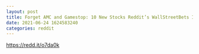 ```yaml
--- 
layout: post 
title: Forget AMC and Gamestop: 10 New Stocks Reddit’s WallStreetBets Is Buying - HAHAHAHAHA 
date: 2021-06-24 1624583240 
categories: reddit 
--- 
```

https://redd.it/o7da0k